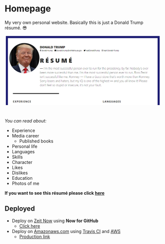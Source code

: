 # Homepage

My very own personal website. Basically this is just a Donald Trump résumé. :sunglasses:

![screenshot of sample](./assets/images/resume_screenshot.png)

#
_You can read about:_
* Experience
* Media career
  * Published books
* Personal life
* Languages
* Skills
* Character
* Likes
* Dislikes
* Education
* Photos of me

**If you want to see this résumé please click [here](https://natalifm.github.io/homepage/)**
## Deployed
* Deploy on [Zeit Now](https://vercel.com/home) using **Now for GitHub**
  * [Click here](https://homepage-3zcngiqwe.now.sh/)
* Deploy on [Amazonaws.com](https://aws.amazon.com/) using [Travis CI](https://travis-ci.org/) and [AWS](https://aws.amazon.com/)
  * [Production link](http://nataliometiukh.com-production.s3-website.us-east-2.amazonaws.com/)
#